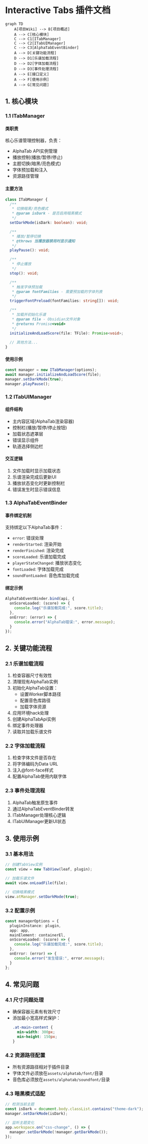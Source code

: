 # Interactive Tabs 插件文档

```mermaid
graph TD
    A[项目Wiki] --> B[项目概述]
    A --> C[核心模块]
    C --> C1[ITabManager]
    C --> C2[ITabUIManager]
    C --> C3[AlphaTabEventBinder]
    A --> D[关键功能流程]
    D --> D1[乐谱加载流程]
    D --> D2[字体加载流程]
    D --> D3[事件处理流程]
    A --> E[接口定义]
    A --> F[使用示例]
    A --> G[常见问题]
```

## 1. 核心模块

### 1.1 ITabManager

#### 类职责
核心乐谱管理控制器，负责：
- AlphaTab API实例管理
- 播放控制(播放/暂停/停止)
- 主题切换(暗黑/亮色模式)
- 字体预加载和注入
- 资源路径管理

#### 主要方法

```typescript
class ITabManager {
  /**
   * 切换暗黑/亮色模式
   * @param isDark - 是否启用暗黑模式
   */
  setDarkMode(isDark: boolean): void;

  /**
   * 播放/暂停切换
   * @throws 当播放器禁用时显示通知
   */
  playPause(): void;

  /**
   * 停止播放
   */
  stop(): void;

  /**
   * 触发字体预加载
   * @param fontFamilies - 需要预加载的字体列表
   */
  triggerFontPreload(fontFamilies: string[]): void;

  /**
   * 加载并初始化乐谱
   * @param file - Obsidian文件对象
   * @returns Promise<void>
   */
  initializeAndLoadScore(file: TFile): Promise<void>;
  
  // 其他方法...
}
```

#### 使用示例
```typescript
const manager = new ITabManager(options);
await manager.initializeAndLoadScore(file);
manager.setDarkMode(true);
manager.playPause();
```

### 1.2 ITabUIManager

#### 组件结构
- 主内容区域(AlphaTab渲染容器)
- 控制栏(播放/暂停/停止按钮)
- 加载状态遮罩层
- 错误显示组件
- 轨道选择侧边栏

#### 交互逻辑
1. 文件加载时显示加载状态
2. 乐谱渲染完成后更新UI
3. 播放状态变化时更新控制栏
4. 错误发生时显示错误信息

### 1.3 AlphaTabEventBinder

#### 事件绑定机制
支持绑定以下AlphaTab事件：
- `error`: 错误处理
- `renderStarted`: 渲染开始
- `renderFinished`: 渲染完成  
- `scoreLoaded`: 乐谱加载完成
- `playerStateChanged`: 播放状态变化
- `fontLoaded`: 字体加载完成
- `soundFontLoaded`: 音色库加载完成

#### 绑定示例
```typescript
AlphaTabEventBinder.bind(api, {
  onScoreLoaded: (score) => {
    console.log("乐谱加载完成:", score.title);
  },
  onError: (error) => {
    console.error("AlphaTab错误:", error.message);
  }
});
```

## 2. 关键功能流程

### 2.1 乐谱加载流程
1. 检查容器尺寸有效性
2. 清理现有AlphaTab实例
3. 初始化AlphaTab设置：
   - 设置Worker脚本路径
   - 配置音色库路径
   - 加载字体资源
4. 应用环境hack处理
5. 创建AlphaTabApi实例
6. 绑定事件处理器
7. 读取并加载乐谱文件

### 2.2 字体加载流程
1. 检查字体文件是否存在
2. 将字体编码为Data URL
3. 注入@font-face样式
4. 配置AlphaTab使用内联字体

### 2.3 事件处理流程
1. AlphaTab触发原生事件
2. 通过AlphaTabEventBinder转发
3. ITabManager处理核心逻辑
4. ITabUIManager更新UI状态

## 3. 使用示例

### 3.1 基本用法
```typescript
// 创建TabView实例
const view = new TabView(leaf, plugin);

// 加载乐谱文件
await view.onLoadFile(file);

// 切换暗黑模式
view.atManager.setDarkMode(true);
```

### 3.2 配置示例
```typescript
const managerOptions = {
  pluginInstance: plugin,
  app: app,
  mainElement: containerEl,
  onScoreLoaded: (score) => {
    console.log("乐谱加载完成:", score.title);
  },
  onError: (error) => {
    console.error("发生错误:", error.message);
  }
};
```

## 4. 常见问题

### 4.1 尺寸问题处理
- 确保容器元素有有效尺寸
- 添加最小宽高样式保护：
  ```css
  .at-main-content {
    min-width: 300px;
    min-height: 150px;
  }
  ```

### 4.2 资源路径配置
- 所有资源路径相对于插件目录
- 字体文件必须放在`assets/alphatab/font/`目录
- 音色库必须放在`assets/alphatab/soundfont/`目录

### 4.3 暗黑模式适配
```typescript
// 检测当前主题
const isDark = document.body.classList.contains("theme-dark");
manager.setDarkMode(isDark);

// 监听主题变化
app.workspace.on("css-change", () => {
  manager.setDarkMode(!manager.getDarkMode());
});